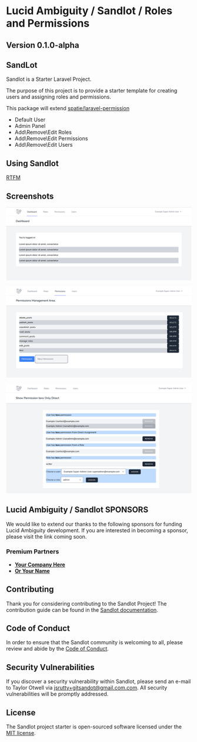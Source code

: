# Lucid Ambiguity / Sandlot / Roles and Permissions

## Version 0.1.0-alpha

## SandLot

Sandlot is a Starter Laravel Project.

The purpose of this project is to provide a starter template for creating users and assigning roles and permissions.

This package will extend [spatie/laravel-permission](https://github.com/spatie/laravel-permission)

-   Default User
-   Admin Panel
-   Add\Remove\Edit Roles
-   Add\Remove\Edit Permissions
-   Add\Remove\Edit Users

## Using Sandlot

[RTFM](https://github.com/LucidAmbiguity/sandlot/tree/master/Docs)

## Screenshots

![Dashboard](/Docs/images/dashboardSuperAdmin.PNG)

![Permissions View](/Docs/images/permissionsSuperAdmin.PNG)

![Permission Individual View](/Docs/images/permissions-showSuperAdmin.PNG)

## Lucid Ambiguity / Sandlot SPONSORS

We would like to extend our thanks to the following sponsors for funding Lucid Ambiguity development. If you are interested in becoming a sponsor, please visit the link coming soon.

### Premium Partners

-   **[Your Company Here](https://#/)**
-   **[Or Your Name](https://#)**

## Contributing

Thank you for considering contributing to the Sandlot Project! The contribution guide can be found in the [Sandlot documentation](https://github.com/LucidAmbiguity/sandlot#readme).

## Code of Conduct

In order to ensure that the Sandlot community is welcoming to all, please review and abide by the [Code of Conduct](https://#code-of-conduct).

## Security Vulnerabilities

If you discover a security vulnerability within Sandlot, please send an e-mail to Taylor Otwell via [jsrutty+gitsandot@gmail.com.com](mailto:jsrutty+gitsandlot@gmail.com). All security vulnerabilities will be promptly addressed.

## License

The Sandlot project starter is open-sourced software licensed under the [MIT license](https://opensource.org/licenses/MIT).
